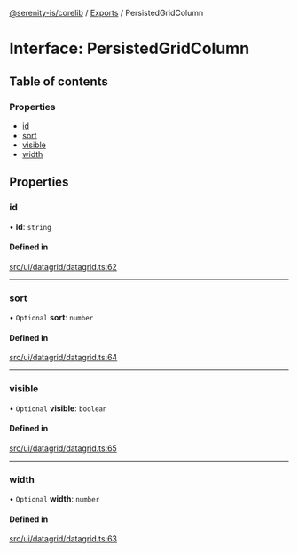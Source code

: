 [@serenity-is/corelib](../README.md) / [Exports](../modules.md) / PersistedGridColumn

# Interface: PersistedGridColumn

## Table of contents

### Properties

- [id](PersistedGridColumn.md#id)
- [sort](PersistedGridColumn.md#sort)
- [visible](PersistedGridColumn.md#visible)
- [width](PersistedGridColumn.md#width)

## Properties

### id

• **id**: `string`

#### Defined in

[src/ui/datagrid/datagrid.ts:62](https://github.com/serenity-is/serenity/blob/master/packages/corelib/src/ui/datagrid/datagrid.ts#L62)

___

### sort

• `Optional` **sort**: `number`

#### Defined in

[src/ui/datagrid/datagrid.ts:64](https://github.com/serenity-is/serenity/blob/master/packages/corelib/src/ui/datagrid/datagrid.ts#L64)

___

### visible

• `Optional` **visible**: `boolean`

#### Defined in

[src/ui/datagrid/datagrid.ts:65](https://github.com/serenity-is/serenity/blob/master/packages/corelib/src/ui/datagrid/datagrid.ts#L65)

___

### width

• `Optional` **width**: `number`

#### Defined in

[src/ui/datagrid/datagrid.ts:63](https://github.com/serenity-is/serenity/blob/master/packages/corelib/src/ui/datagrid/datagrid.ts#L63)
